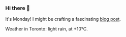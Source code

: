 ### Hi there :wave:

It's Monday! I might be crafting a fascinating [blog post](https://www.benjaminwuethrich.dev).

Weather in Toronto: light rain, at +10°C.
